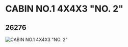 # CABIN NO.1 4X4X3 "NO. 2"
## 26276
![CABIN NO.1 4X4X3 "NO. 2"](https://lc-www-live-s.legocdn.com/media/bricks/5/2/6147096.jpg)